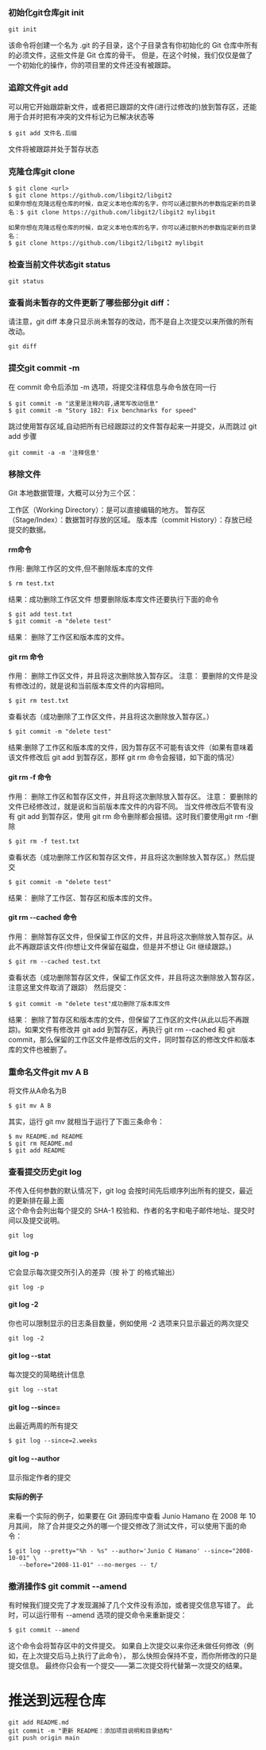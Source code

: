 ### 初始化git仓库git init

```git
git init
```
该命令将创建一个名为 .git 的子目录，这个子目录含有你初始化的 Git 仓库中所有的必须文件，这些文件是 Git 仓库的骨干。 但是，在这个时候，我们仅仅是做了一个初始化的操作，你的项目里的文件还没有被跟踪。

### 追踪文件git add
可以用它开始跟踪新文件，或者把已跟踪的文件(进行过修改的)放到暂存区，还能用于合并时把有冲突的文件标记为已解决状态等
```
$ git add 文件名.后缀
```
文件将被跟踪并处于暂存状态  
### 克隆仓库git clone <url>

```
$ git clone <url>
$ git clone https://github.com/libgit2/libgit2
如果你想在克隆远程仓库的时候，自定义本地仓库的名字，你可以通过额外的参数指定新的目录名：$ git clone https://github.com/libgit2/libgit2 mylibgit
```

```
如果你想在克隆远程仓库的时候，自定义本地仓库的名字，你可以通过额外的参数指定新的目录名：
$ git clone https://github.com/libgit2/libgit2 mylibgit
```

### 检查当前文件状态git status
```
git status
```
### 查看尚未暂存的文件更新了哪些部分git diff：
请注意，git diff 本身只显示尚未暂存的改动，而不是自上次提交以来所做的所有改动。
```
git diff
```

### 提交git commit -m
在 commit 命令后添加 -m 选项，将提交注释信息与命令放在同一行
```
$ git commit -m "这里是注释内容,通常写改动信息"
$ git commit -m "Story 182: Fix benchmarks for speed"
```

跳过使用暂存区域,自动把所有已经跟踪过的文件暂存起来一并提交，从而跳过 git add 步骤

```
git commit -a -m '注释信息'
```

### 移除文件
Git 本地数据管理，大概可以分为三个区：

工作区（Working Directory）：是可以直接编辑的地方。
暂存区（Stage/Index）：数据暂时存放的区域。
版本库（commit History）：存放已经提交的数据。

#### rm命令
作用: 删除工作区的文件,但不删除版本库的文件
```
$ rm test.txt
```
结果：成功删除工作区文件
想要删除版本库文件还要执行下面的命令
```
$ git add test.txt
$ git commit -m "delete test"
```
结果： 删除了工作区和版本库的文件。  

#### git rm 命令  
作用： 删除工作区文件，并且将这次删除放入暂存区。
注意： 要删除的文件是没有修改过的，就是说和当前版本库文件的内容相同。
```
$ git rm test.txt
```
查看状态（成功删除了工作区文件，并且将这次删除放入暂存区。）
```
$ git commit -m "delete test"
```
结果:删除了工作区和版本库的文件，因为暂存区不可能有该文件（如果有意味着该文件修改后 git add 到暂存区，那样 git rm 命令会报错，如下面的情况）

#### git rm -f 命令  
作用： 删除工作区和暂存区文件，并且将这次删除放入暂存区。
注意： 要删除的文件已经修改过，就是说和当前版本库文件的内容不同。
当文件修改后不管有没有 git add 到暂存区，使用 git rm 命令删除都会报错。这时我们要使用git rm -f删除
```
$ git rm -f test.txt
```
查看状态（成功删除工作区和暂存区文件，并且将这次删除放入暂存区。）然后提交
```
$ git commit -m "delete test"
```
结果： 删除了工作区、暂存区和版本库的文件。

#### git rm --cached 命令
作用： 删除暂存区文件，但保留工作区的文件，并且将这次删除放入暂存区。从此不再跟踪该文件(你想让文件保留在磁盘，但是并不想让 Git 继续跟踪。)
```
$ git rm --cached test.txt
```
查看状态（成功删除暂存区文件，保留工作区文件，并且将这次删除放入暂存区，注意这里文件取消了跟踪）
然后提交：
```
$ git commit -m "delete test"成功删除了版本库文件
```
 结果： 删除了暂存区和版本库的文件，但保留了工作区的文件(从此以后不再跟踪)。如果文件有修改并 git add 到暂存区，再执行 git rm --cached 和 git commit，那么保留的工作区文件是修改后的文件，同时暂存区的修改文件和版本库的文件也被删了。

 ### 重命名文件git mv A B
 将文件从A命名为B
 ```
 $ git mv A B
 ```
 其实，运行 git mv 就相当于运行了下面三条命令：
 ```
$ mv README.md README
$ git rm README.md
$ git add README
 ```
### 查看提交历史git log
不传入任何参数的默认情况下，git log 会按时间先后顺序列出所有的提交，最近的更新排在最上面  
这个命令会列出每个提交的 SHA-1 校验和、作者的名字和电子邮件地址、提交时间以及提交说明。

```
git log
```
#### git log -p 
它会显示每次提交所引入的差异（按 补丁 的格式输出）
```
git log -p
```
#### git log -2 
你也可以限制显示的日志条目数量，例如使用 -2 选项来只显示最近的两次提交
```
git log -2
```
#### git log --stat
每次提交的简略统计信息
```
git log --stat
```
#### git log --since=
出最近两周的所有提交
```
$ git log --since=2.weeks
```
#### git log  --author
显示指定作者的提交

####  实际的例子
来看一个实际的例子，如果要在 Git 源码库中查看 Junio Hamano 在 2008 年 10 月其间， 除了合并提交之外的哪一个提交修改了测试文件，可以使用下面的命令：
```
$ git log --pretty="%h - %s" --author='Junio C Hamano' --since="2008-10-01" \
   --before="2008-11-01" --no-merges -- t/
```

### 撤消操作$ git commit --amend
有时候我们提交完了才发现漏掉了几个文件没有添加，或者提交信息写错了。 此时，可以运行带有 --amend 选项的提交命令来重新提交：
```
$ git commit --amend
```
这个命令会将暂存区中的文件提交。 如果自上次提交以来你还未做任何修改（例如，在上次提交后马上执行了此命令）， 那么快照会保持不变，而你所修改的只是提交信息。
最终你只会有一个提交——第二次提交将代替第一次提交的结果。


# 推送到远程仓库
```Git
git add README.md
git commit -m "更新 README：添加项目说明和目录结构"
git push origin main
```